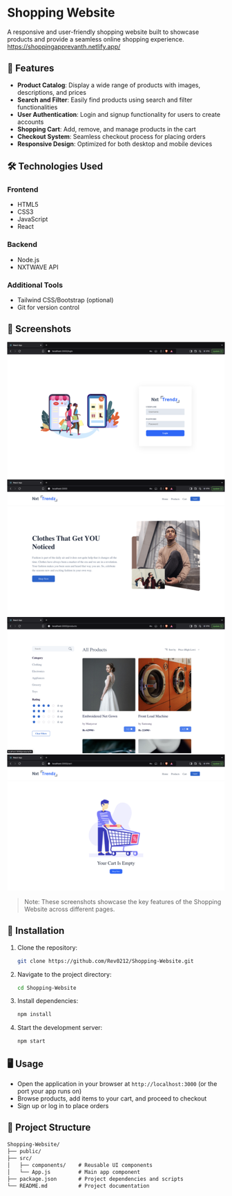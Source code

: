 # Shopping Website

A responsive and user-friendly shopping website built to showcase products and provide a seamless online shopping experience.
https://shoppingapprevanth.netlify.app/

## 🌟 Features

- **Product Catalog**: Display a wide range of products with images, descriptions, and prices
- **Search and Filter**: Easily find products using search and filter functionalities
- **User Authentication**: Login and signup functionality for users to create accounts
- **Shopping Cart**: Add, remove, and manage products in the cart
- **Checkout System**: Seamless checkout process for placing orders
- **Responsive Design**: Optimized for both desktop and mobile devices

## 🛠 Technologies Used

### Frontend
- HTML5
- CSS3
- JavaScript
- React 

### Backend
- Node.js
- NXTWAVE API

### Additional Tools
- Tailwind CSS/Bootstrap (optional)
- Git for version control


## 📸 Screenshots

![Login Page](/public/LoginPage.png)
![Home Page](/public/Home.png)
![Product Catalog](/public/Products.png)
![Shopping Cart](/public/Cart.png)


> Note: These screenshots showcase the key features of the Shopping Website across different pages.

## 🚀 Installation

1. Clone the repository:
   ```bash
   git clone https://github.com/Rev0212/Shopping-Website.git
   ```

2. Navigate to the project directory:
   ```bash
   cd Shopping-Website
   ```

3. Install dependencies:
   ```bash
   npm install
   ```

4. Start the development server:
   ```bash
   npm start
   ```

## 🖥 Usage

- Open the application in your browser at `http://localhost:3000` (or the port your app runs on)
- Browse products, add items to your cart, and proceed to checkout
- Sign up or log in to place orders

## 📂 Project Structure

```
Shopping-Website/
├── public/
├── src/
│   ├── components/    # Reusable UI components
│   └── App.js         # Main app component
├── package.json       # Project dependencies and scripts
└── README.md          # Project documentation
```
